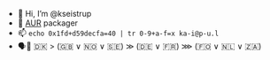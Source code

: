 - 👋 Hi, I’m @kseistrup
- 🎁 [AUR](https://aur.archlinux.org/account/kseistrup) packager
- 📫 `echo 0x1fd+d59decfa=40 | tr 0-9+a-f=x ka-i@p-u.l`
- 🗣️💬 🇩🇰 > (🇬🇧 ∨ 🇳🇴 ∨ 🇸🇪) ≫ (🇩🇪 ∨ 🇫🇷) ⋙ (🇫🇴 ∨ 🇳🇱 ∨ 🇿🇦)


<!---
kseistrup/kseistrup is a ✨ special ✨ repository because its `README.md` (this file) appears on your GitHub profile.
You can click the Preview link to take a look at your changes.
--->
